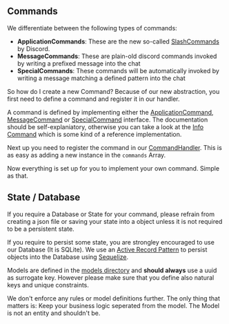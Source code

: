 ## Commands

We differentiate between the following types of commands:
- **ApplicationCommands**: These are the new so-called [SlashCommands](https://discord.com/developers/docs/interactions/application-commands) by Discord.
- **MessageCommands**: These are plain-old discord commands invoked by writing a prefixed message into the chat
- **SpecialCommands**: These commands will be automatically invoked by writing a message matching a defined pattern into the chat

So how do I create a new Command? Because of our new abstraction, you first need to define a command and register it in our handler.

A command is defined by implementing either the [ApplicationCommand](./src/commands/command.ts), [MessageCommand](./src/commands/command.ts) or [SpecialCommand](./src/commands/command.ts) interface. The documentation should be self-explaniatory, otherwise you can take a look at the [Info Command](./src/commands/info.ts) which is some kind of a reference implementation.

Next up you need to register the command in our [CommandHandler](./src/handler/commandHandler.ts). This is as easy as adding a new instance in the `commands` Array.

Now everything is set up for you to implement your own command. Simple as that.

## State / Database

If you require a Database or State for your command, please refrain from creating a json file or saving your state into a object unless it is not required to be a persistent state.

If you require to persist some state, you are strongley encouraged to use our Database (It is SQLite). We use an [Active Record Pattern](https://de.wikipedia.org/wiki/Active_Record) to persist objects into the Database using [Sequelize](https://sequelize.org/).

Models are defined in the [models directory](./src/storage/model) and **should always** use a uuid as surrogate key. However please make sure that you define also natural keys and unique constraints.

We don't enforce any rules or model definitions further. The only thing that matters is: Keep your business logic seperated from the model. The Model is not an entity and shouldn't be.
